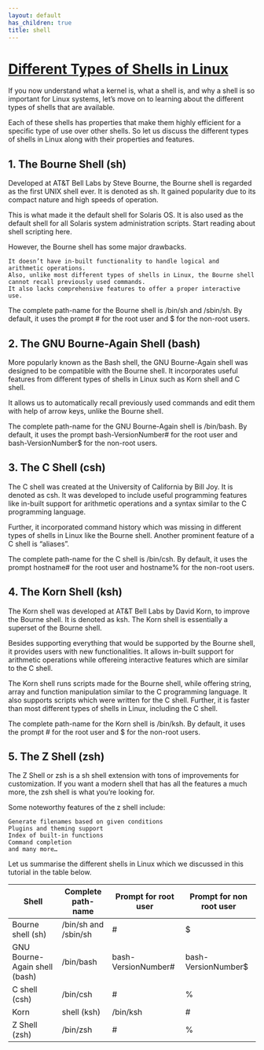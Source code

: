 ```yaml
---
layout: default
has_children: true
title: shell
---
```


# [Different Types of Shells in Linux](https://www.digitalocean.com/community/tutorials/different-types-of-shells-in-linux)

If you now understand what a kernel is, what a shell is, and why a shell is so important for Linux systems, let’s move
on to learning about the different types of shells that are available.

Each of these shells has properties that make them highly efficient for a specific type of use over other shells. So let
us discuss the different types of shells in Linux along with their properties and features.

## 1. The Bourne Shell (sh)

Developed at AT&T Bell Labs by Steve Bourne, the Bourne shell is regarded as the first UNIX shell ever. It is denoted as
sh. It gained popularity due to its compact nature and high speeds of operation.

This is what made it the default shell for Solaris OS. It is also used as the default shell for all Solaris system
administration scripts. Start reading about shell scripting here.

However, the Bourne shell has some major drawbacks.

    It doesn’t have in-built functionality to handle logical and arithmetic operations.
    Also, unlike most different types of shells in Linux, the Bourne shell cannot recall previously used commands.
    It also lacks comprehensive features to offer a proper interactive use.

The complete path-name for the Bourne shell is /bin/sh and /sbin/sh. By default, it uses the prompt # for the root user
and $ for the non-root users.

## 2. The GNU Bourne-Again Shell (bash)

More popularly known as the Bash shell, the GNU Bourne-Again shell was designed to be compatible with the Bourne shell.
It incorporates useful features from different types of shells in Linux such as Korn shell and C shell.

It allows us to automatically recall previously used commands and edit them with help of arrow keys, unlike the Bourne
shell.

The complete path-name for the GNU Bourne-Again shell is /bin/bash. By default, it uses the prompt bash-VersionNumber#
for the root user and bash-VersionNumber$ for the non-root users.

## 3. The C Shell (csh)

The C shell was created at the University of California by Bill Joy. It is denoted as csh. It was developed to include
useful programming features like in-built support for arithmetic operations and a syntax similar to the C programming
language.

Further, it incorporated command history which was missing in different types of shells in Linux like the Bourne shell.
Another prominent feature of a C shell is “aliases”.

The complete path-name for the C shell is /bin/csh. By default, it uses the prompt hostname# for the root user and
hostname% for the non-root users.

## 4. The Korn Shell (ksh)

The Korn shell was developed at AT&T Bell Labs by David Korn, to improve the Bourne shell. It is denoted as ksh. The
Korn shell is essentially a superset of the Bourne shell.

Besides supporting everything that would be supported by the Bourne shell, it provides users with new functionalities.
It allows in-built support for arithmetic operations while offereing interactive features which are similar to the C
shell.

The Korn shell runs scripts made for the Bourne shell, while offering string, array and function manipulation similar to
the C programming language. It also supports scripts which were written for the C shell. Further, it is faster than most
different types of shells in Linux, including the C shell.

The complete path-name for the Korn shell is /bin/ksh. By default, it uses the prompt # for the root user and $ for the
non-root users.

## 5. The Z Shell (zsh)

The Z Shell or zsh is a sh shell extension with tons of improvements for customization. If you want a modern shell that
has all the features a much more, the zsh shell is what you’re looking for.

Some noteworthy features of the z shell include:

    Generate filenames based on given conditions
    Plugins and theming support
    Index of built-in functions
    Command completion
    and many more…

Let us summarise the different shells in Linux which we discussed in this tutorial in the table below.

| Shell | Complete path-name | Prompt for root user | Prompt for non root user|
|-|-|-|-|
|Bourne shell (sh)    | /bin/sh and /sbin/sh | #  |$ |
|GNU Bourne-Again shell (bash)   |  /bin/bash | bash-VersionNumber# | bash-VersionNumber$ |
|C shell (csh) |    /bin/csh | # | % |
|Korn | shell (ksh) |    /bin/ksh | # | $ |
|Z Shell (zsh) |    /bin/zsh |    <hostname># |    <hostname>% |